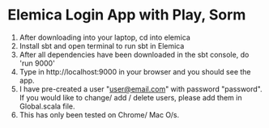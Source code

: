 # Elemica Login App with Play, Sorm

1. After downloading into your laptop, cd into elemica
2. Install sbt and open terminal to run sbt in Elemica
3. After all dependencies have been downloaded in the sbt console, do 'run 9000'
4. Type in http://localhost:9000 in your browser and you should see the app.
5. I have pre-created a user "user@email.com" with password "password". If you would like to
change/ add / delete users, please add them in Global.scala file.
6. This has only been tested on Chrome/ Mac O/s.


